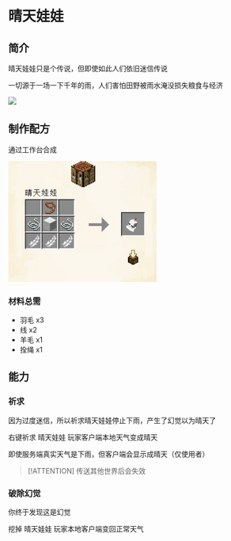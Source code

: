 # 晴天娃娃

## 简介

晴天娃娃只是个传说，但即使如此人们依旧迷信传说

一切源于一场一下千年的雨，人们害怕田野被雨水淹没损失粮食与经济

<img src="furniture/sunny_doll/screenshots.png" width="400px" />

## 制作配方

通过工作台合成

<img src="furniture/sunny_doll/craft.jpg" width="300px" />

### 材料总需

* 羽毛 x3
* 线 x2
* 羊毛 x1
* 拴绳 x1

## 能力

### 祈求

因为过度迷信，所以祈求晴天娃娃停止下雨，产生了幻觉以为晴天了

右键祈求 晴天娃娃 玩家客户端本地天气变成晴天

即使服务端真实天气是下雨，但客户端会显示成晴天（仅使用者）

> [!ATTENTION]
> 传送其他世界后会失效

### 破除幻觉

你终于发现这是幻觉

挖掉 晴天娃娃 玩家本地客户端变回正常天气